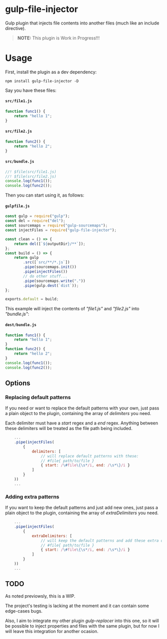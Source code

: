 # gulp-file-injector

Gulp plugin that injects file contents into another files (much like an include directive).

> **NOTE:** This plugin is Work in Progress!!!

# Usage

First, install the plugin as a dev dependency:
```
npm install gulp-file-injector -D
```

Say you have these files:
#### **`src/file1.js`**
```javascript
function func1() {
    return "hello 1";
}
```

#### **`src/file2.js`**
```javascript
function func2() {
    return "hello 2";
}
```

#### **`src/bundle.js`**
```javascript
//! $file(src/file1.js)
//! $file(src/file2.js)
console.log(func1());
console.log(func2());
```

Then you can start using it, as follows:

#### **`gulpfile.js`**
```javascript
const gulp = require("gulp");
const del = require("del");
const sourcemaps = require("gulp-sourcemaps");
const injectFiles = require("gulp-file-injector");

const clean = () => {
    return del([`${outputDir}/**`]);
};
const build = () => {
    return gulp
        .src([`src/**/*.js`])
        .pipe(sourcemaps.init())
        .pipe(injectFiles())
        // do other stuff...
        .pipe(sourcemaps.write("."))
        .pipe(gulp.dest(`dist`));
};

exports.default = build;
```

This example will inject the contents of *"file1.js"* and *"file2.js"* into *"bundle.js"*:
#### **`dest/bundle.js`**
```javascript
function func1() {
    return "hello 1";
}
function func2() {
    return "hello 2";
}
console.log(func1());
console.log(func2());
```
## Options

### Replacing default patterns

If you need or want to replace the default patterns with your own, just pass a plain
object to the plugin, containing the array of *delimiters* you need.

Each delimiter must have a *start* regex and a *end* regex. Anything between these
delimiters will be treated as the file path being included.

```javascript
    ...
    .pipe(injectFiles(
        {
            delimiters: [
                // will replace default patterns with these:
                // #file{ path/to/file }
                { start: /\#file\{\s*/i, end: /\s*\}/i }
            ]
        }
    ))
    ...
```

### Adding extra patterns

If you want to keep the default patterns and just add new ones, just pass a plain
object to the plugin, containing the array of *extraDelimiters* you need.
```javascript
    ...
    .pipe(injectFiles(
        {
            extraDelimiters: [
                // will keep the default patterns and add these extra ones:
                // #file{ path/to/file }
                { start: /\#file\{\s*/i, end: /\s*\}/i }
            ]
        }
    ))
    ...
```

## TODO

As noted previowsly, this is a WIP.

The project's testing is lacking at the moment and it can contain some edge-cases bugs.

Also, I aim to integrate my other plugin *gulp-replacer* into this one, so it will be possible to inject
properties and files with the same plugin, but for now I will leave this integration for another ocasion.
